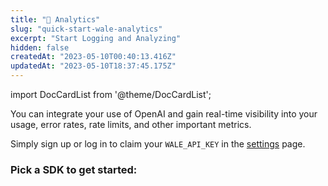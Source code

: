 ```yaml
---
title: "🚦 Analytics"
slug: "quick-start-wale-analytics"
excerpt: "Start Logging and Analyzing"
hidden: false
createdAt: "2023-05-10T00:40:13.416Z"
updatedAt: "2023-05-10T18:37:45.175Z"
---
```


import DocCardList from '@theme/DocCardList';

You can integrate your use of OpenAI and gain real-time visibility into your usage, error rates, rate limits, and other important metrics.

Simply sign up or log in to claim your `WALE_API_KEY` in the [settings](https://ide.trywale.com/settings) page.

### Pick a SDK to get started:

<DocCardList />
